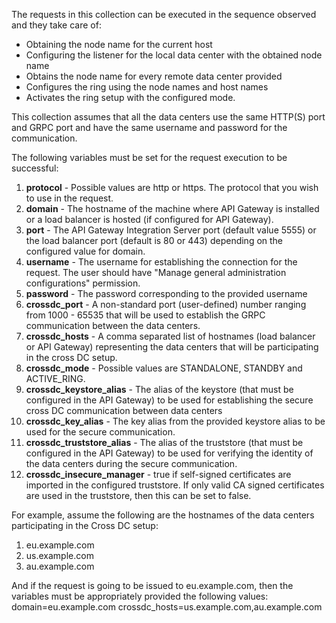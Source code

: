 The requests in this collection can be executed in the sequence observed and they take care of:
* Obtaining the node name for the current host
* Configuring the listener for the local data center with the obtained node name
* Obtains the node name for every remote data center provided
* Configures the ring using the node names and host names
* Activates the ring setup with the configured mode.

This collection assumes that all the data centers use the same HTTP(S) port and GRPC port and have the same username and password for the communication.

The following variables must be set for the request execution to be successful:
1. **protocol** - Possible values are http or https. The protocol that you wish to use in the request.
1. **domain** - The hostname of the machine where API Gateway is installed or a load balancer is hosted (if configured for API Gateway). 
1. **port** - The API Gateway Integration Server port (default value 5555) or the load balancer port (default is 80 or 443) depending on the configured value for domain. 
1. **username** - The username for establishing the connection for the request. The user should have \"Manage general administration configurations\" permission.
1. **password** - The password corresponding to the provided username
1. **crossdc_port** - A non-standard port (user-defined) number ranging from 1000 - 65535 that will be used to establish the GRPC communication between the data centers.
1. **crossdc_hosts** - A comma separated list of hostnames (load balancer or API Gateway) representing the data centers that will be participating in the cross DC setup.
1. **crossdc_mode** - Possible values are STANDALONE, STANDBY and ACTIVE_RING.
1. **crossdc_keystore_alias** - The alias of the keystore (that must be configured in the API Gateway) to be used for establishing the secure cross DC communication between data centers
1. **crossdc_key_alias** - The key alias from the provided keystore alias to be used for the secure communication.
1. **crossdc_truststore_alias** - The alias of the truststore (that must be configured in the API Gateway) to be used for verifying the identity of the data centers during the secure communication.
1. **crossdc_insecure_manager** - true if self-signed certificates are imported in the configured truststore. If only valid CA signed certificates are used in the truststore, then this can be set to false.

For example, assume the following are the hostnames of the data centers participating in the Cross DC setup:
1. eu.example.com
1. us.example.com
1. au.example.com

And if the request is going to be issued to eu.example.com, then the variables must be appropriately provided the following values:
domain=eu.example.com
crossdc_hosts=us.example.com,au.example.com
